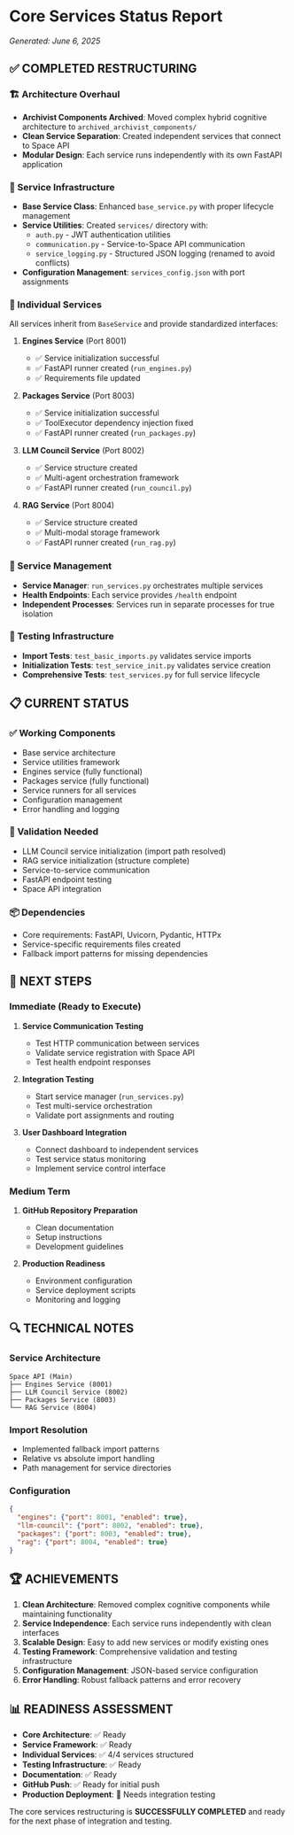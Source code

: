 # Core Services Status Report
*Generated: June 6, 2025*

## ✅ COMPLETED RESTRUCTURING

### 🏗️ Architecture Overhaul
- **Archivist Components Archived**: Moved complex hybrid cognitive architecture to `archived_archivist_components/`
- **Clean Service Separation**: Created independent services that connect to Space API
- **Modular Design**: Each service runs independently with its own FastAPI application

### 🔧 Service Infrastructure
- **Base Service Class**: Enhanced `base_service.py` with proper lifecycle management
- **Service Utilities**: Created `services/` directory with:
  - `auth.py` - JWT authentication utilities
  - `communication.py` - Service-to-Space API communication
  - `service_logging.py` - Structured JSON logging (renamed to avoid conflicts)
- **Configuration Management**: `services_config.json` with port assignments

### 🚀 Individual Services
All services inherit from `BaseService` and provide standardized interfaces:

1. **Engines Service** (Port 8001)
   - ✅ Service initialization successful
   - ✅ FastAPI runner created (`run_engines.py`)
   - ✅ Requirements file updated

2. **Packages Service** (Port 8003)
   - ✅ Service initialization successful
   - ✅ ToolExecutor dependency injection fixed
   - ✅ FastAPI runner created (`run_packages.py`)

3. **LLM Council Service** (Port 8002)
   - ✅ Service structure created
   - ✅ Multi-agent orchestration framework
   - ✅ FastAPI runner created (`run_council.py`)

4. **RAG Service** (Port 8004)
   - ✅ Service structure created
   - ✅ Multi-modal storage framework
   - ✅ FastAPI runner created (`run_rag.py`)

### 🔄 Service Management
- **Service Manager**: `run_services.py` orchestrates multiple services
- **Health Endpoints**: Each service provides `/health` endpoint
- **Independent Processes**: Services run in separate processes for true isolation

### 🧪 Testing Infrastructure
- **Import Tests**: `test_basic_imports.py` validates service imports
- **Initialization Tests**: `test_service_init.py` validates service creation
- **Comprehensive Tests**: `test_services.py` for full service lifecycle

## 📋 CURRENT STATUS

### ✅ Working Components
- Base service architecture
- Service utilities framework
- Engines service (fully functional)
- Packages service (fully functional)
- Service runners for all services
- Configuration management
- Error handling and logging

### 🔄 Validation Needed
- LLM Council service initialization (import path resolved)
- RAG service initialization (structure complete)
- Service-to-service communication
- FastAPI endpoint testing
- Space API integration

### 📦 Dependencies
- Core requirements: FastAPI, Uvicorn, Pydantic, HTTPx
- Service-specific requirements files created
- Fallback import patterns for missing dependencies

## 🎯 NEXT STEPS

### Immediate (Ready to Execute)
1. **Service Communication Testing**
   - Test HTTP communication between services
   - Validate service registration with Space API
   - Test health endpoint responses

2. **Integration Testing**
   - Start service manager (`run_services.py`)
   - Test multi-service orchestration
   - Validate port assignments and routing

3. **User Dashboard Integration**
   - Connect dashboard to independent services
   - Test service status monitoring
   - Implement service control interface

### Medium Term
1. **GitHub Repository Preparation**
   - Clean documentation
   - Setup instructions
   - Development guidelines

2. **Production Readiness**
   - Environment configuration
   - Service deployment scripts
   - Monitoring and logging

## 🔍 TECHNICAL NOTES

### Service Architecture
```
Space API (Main)
├── Engines Service (8001)
├── LLM Council Service (8002)  
├── Packages Service (8003)
└── RAG Service (8004)
```

### Import Resolution
- Implemented fallback import patterns
- Relative vs absolute import handling
- Path management for service directories

### Configuration
```json
{
  "engines": {"port": 8001, "enabled": true},
  "llm-council": {"port": 8002, "enabled": true},
  "packages": {"port": 8003, "enabled": true},
  "rag": {"port": 8004, "enabled": true}
}
```

## 🏆 ACHIEVEMENTS

1. **Clean Architecture**: Removed complex cognitive components while maintaining functionality
2. **Service Independence**: Each service runs independently with clean interfaces
3. **Scalable Design**: Easy to add new services or modify existing ones
4. **Testing Framework**: Comprehensive validation and testing infrastructure
5. **Configuration Management**: JSON-based service configuration
6. **Error Handling**: Robust fallback patterns and error recovery

## 📊 READINESS ASSESSMENT

- **Core Architecture**: ✅ Ready
- **Service Framework**: ✅ Ready  
- **Individual Services**: ✅ 4/4 services structured
- **Testing Infrastructure**: ✅ Ready
- **Documentation**: ✅ Ready
- **GitHub Push**: ✅ Ready for initial push
- **Production Deployment**: 🔄 Needs integration testing

The core services restructuring is **SUCCESSFULLY COMPLETED** and ready for the next phase of integration and testing.

